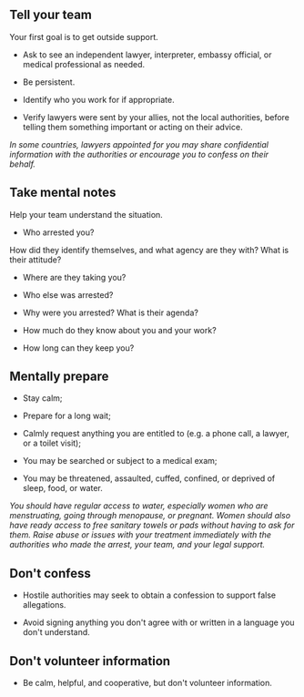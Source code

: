[Title]: # (If you are Arrested)
[Order]: # (2)

## Tell your team

Your first goal is to get outside support.

*	Ask to see an independent lawyer, interpreter, embassy official, or medical professional as needed. 

*	Be persistent. 

*   Identify who you work for if appropriate.

*   Verify lawyers were sent by your allies, not the local authorities, before telling them something important or acting on their advice. 

*In some countries, lawyers appointed for you may share confidential information with the authorities or encourage you to confess on their behalf.*

## Take mental notes

Help your team understand the situation. 

*   Who arrested you? 

How did they identify themselves, and what agency are they with? 
What is their attitude? 

*   Where are they taking you?

*   Who else was arrested?

*   Why were you arrested? What is their agenda?

*   How much do they know about you and your work?

*   How long can they keep you?

## Mentally prepare

*   Stay calm; 

*	Prepare for a long wait;

* Calmly request anything you are entitled to (e.g. a phone call, a lawyer, or a toilet visit);

* You may be searched or subject to a medical exam; 

*	You may be threatened, assaulted, cuffed, confined, or deprived of sleep, food, or water. 

_You should have regular access to water, especially women who are menstruating, going through menopause, or pregnant. Women should also have ready access to free sanitary towels or pads without having to ask for them. Raise abuse or issues with your treatment immediately with the authorities who made the arrest, your team, and your legal support._

## Don't confess

*   Hostile authorities may seek to obtain a confession to support false allegations.

*   Avoid signing anything you don't agree with or written in a language you don't understand.

## Don't volunteer information

*	Be calm, helpful, and cooperative, but don't volunteer information. 





  




